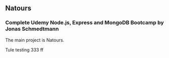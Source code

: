 ## Natours 

### Complete Udemy Node.js, Express and MongoDB Bootcamp by Jonas Schmedtmann 

The main project is Natours.

Tule testing 333
ff

